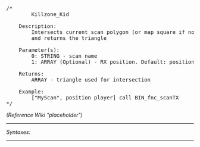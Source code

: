 <pre>/*
		Killzone_Kid

	Description:
		Intersects current scan polygon (or map square if no scan exists) with triangle originated from RX position
		and returns the triangle

	Parameter(s):
		0: STRING - scan name
		1: ARRAY (Optional) - RX position. Default: position player

	Returns:
		ARRAY - triangle used for intersection
		
	Example:
		["MyScan", position player] call BIN_fnc_scanTX
*/</pre>

*(Reference Wiki "placeholder")*


---
*Syntaxes:*

<!-- [] call `BIN_fnc_scanTX` -->

---

